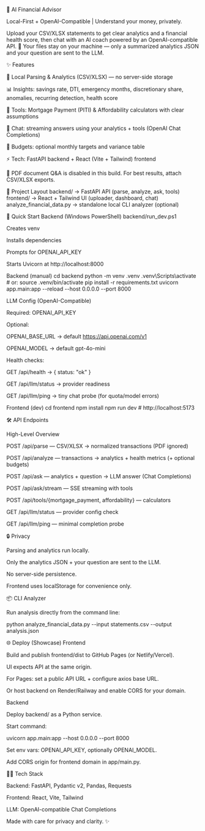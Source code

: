 💸 AI Financial Advisor

Local-First + OpenAI-Compatible | Understand your money, privately.

Upload your CSV/XLSX statements to get clear analytics and a financial health score, then chat with an AI coach powered by an OpenAI-compatible API.
🔐 Your files stay on your machine — only a summarized analytics JSON and your question are sent to the LLM.

✨ Features

🔐 Local Parsing & Analytics (CSV/XLSX) — no server-side storage

📊 Insights: savings rate, DTI, emergency months, discretionary share, anomalies, recurring detection, health score

🧮 Tools: Mortgage Payment (PITI) & Affordability calculators with clear assumptions

💬 Chat: streaming answers using your analytics + tools (OpenAI Chat Completions)

🧩 Budgets: optional monthly targets and variance table

⚡ Tech: FastAPI backend + React (Vite + Tailwind) frontend

📌 PDF document Q&A is disabled in this build. For best results, attach CSV/XLSX exports.

🧭 Project Layout
backend/   → FastAPI API (parse, analyze, ask, tools)
frontend/  → React + Tailwind UI (uploader, dashboard, chat)
analyze_financial_data.py  → standalone local CLI analyzer (optional)

🚀 Quick Start
Backend (Windows PowerShell)
backend/run_dev.ps1


Creates venv

Installs dependencies

Prompts for OPENAI_API_KEY

Starts Uvicorn at http://localhost:8000

Backend (manual)
cd backend
python -m venv .venv
.venv\Scripts\activate   # or: source .venv/bin/activate
pip install -r requirements.txt
uvicorn app.main:app --reload --host 0.0.0.0 --port 8000

LLM Config (OpenAI-Compatible)

Required: OPENAI_API_KEY

Optional:

OPENAI_BASE_URL → default https://api.openai.com/v1

OPENAI_MODEL → default gpt-4o-mini

Health checks:

GET /api/health → { status: "ok" }

GET /api/llm/status → provider readiness

GET /api/llm/ping → tiny chat probe (for quota/model errors)

Frontend (dev)
cd frontend
npm install
npm run dev   # http://localhost:5173

🛠️ API Endpoints

High-Level Overview

POST /api/parse — CSV/XLSX → normalized transactions (PDF ignored)

POST /api/analyze — transactions → analytics + health metrics (+ optional budgets)

POST /api/ask — analytics + question → LLM answer (Chat Completions)

POST /api/ask/stream — SSE streaming with tools

POST /api/tools/{mortgage_payment, affordability} — calculators

GET /api/llm/status — provider config check

GET /api/llm/ping — minimal completion probe

🔒 Privacy

Parsing and analytics run locally.

Only the analytics JSON + your question are sent to the LLM.

No server-side persistence.

Frontend uses localStorage for convenience only.

📦 CLI Analyzer

Run analysis directly from the command line:

python analyze_financial_data.py --input statements.csv --output analysis.json

🌐 Deploy (Showcase)
Frontend

Build and publish frontend/dist to GitHub Pages (or Netlify/Vercel).

UI expects API at the same origin.

For Pages: set a public API URL + configure axios base URL.

Or host backend on Render/Railway and enable CORS for your domain.

Backend

Deploy backend/ as a Python service.

Start command:

uvicorn app.main:app --host 0.0.0.0 --port 8000


Set env vars: OPENAI_API_KEY, optionally OPENAI_MODEL.

Add CORS origin for frontend domain in app/main.py.

🧑‍💻 Tech Stack

Backend: FastAPI, Pydantic v2, Pandas, Requests

Frontend: React, Vite, Tailwind

LLM: OpenAI-compatible Chat Completions

Made with care for privacy and clarity. ✨

#
